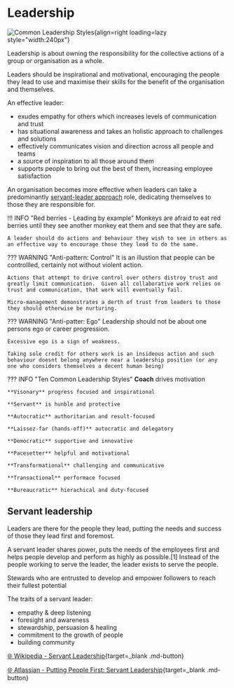 # Leadership

![Common Leadership Styles](https://images.ctfassets.net/pdf29us7flmy/60401bfe-5553-5d48-82e7-e04c3c0617e2/6d2af520d11950c393e6c87abf358169/16_V4-01.jpg?w=720&q=100&fm=avif){align=right loading=lazy style="width:240px"}

Leadership is about owning the responsibility for the collective actions of a group or organisation as a whole.

Leaders should be inspirational and motivational, encouraging the people they lead to use and maximise their skills for the benefit of the organisation and themselves.

An effective leader:

- exudes empathy for others which increases levels of communication and trust
- has situational awareness and takes an holistic approach to challenges and solutions
- effectively communicates vision and direction across all people and teams
- a source of inspiration to all those around them
- supports people to bring out the best of them, increasing employee satisfaction


An organisation becomes more effective when leaders can take a predominantly [servant-leader approach](#servant-leadership) role, dedicating themselves to those they are responsible for.


!!! INFO "Red berries - Leading by example" 
    Monkeys are afraid to eat red berries until they see another monkey eat them and see that they are safe.

    A leader should do actions and behaviour they wish to see in others as an effective way to encourage those they lead to do the same.


??? WARNING "Anti-pattern: Control"
    It is an illustion that people can be controllled, certainly not without violent action. 

    Actions that attempt to drive control over others distroy trust and greatly limit communication.  Given all collaborative work relies on trust and communication, that work will eventually fail.

    Micro-management demonstrates a derth of trust from leaders to those they should otherwise be nurturing.


??? WARNING "Anti-patter: Ego"
    Leadership should not be about one persons ego or career progression.

    Excessive ego is a sign of weakness.

    Taking sole credit for others work is an insideous action and such behaviour doesnt belong anywhere near a leadership position (or any one who considers themselves a decent human being)


??? INFO "Ten Common Leadership Styles"
    **Coach** drives motivation

    **Visonary** progress focused and inspirational
     
    **Servant** is hunble and protective

    **Autocratic** authoritarian and result-focused

    **Laissez-far (hands-off)** autocratic and delegatory

    **Democratic** supportive and innovative

    **Pacesetter** helpful and motivational

    **Transformational** challenging and communicative

    **Transactional** performace focused

    **Bureaucratic** hierachical and duty-focused


## Servant leadership

Leaders are there for the people they lead, putting the needs and success of those they lead first and foremost.


A servant leader shares power, puts the needs of the employees first and helps people develop and perform as highly as possible.[1] Instead of the people working to serve the leader, the leader exists to serve the people.

Stewards who are entrusted to develop and empower followers to reach their fullest potential

The traits of a servant leader:

- empathy & deep listening
- foresight and awareness 
- stewardship, persuasion & healing
- commitment to the growth of people
- building community


[:globe_with_meridians: Wikipedia - Servant Leadership](https://en.wikipedia.org/wiki/Servant_leadership){target=_blank .md-button}

[:globe_with_meridians: Atlassian - Putting People First: Servant Leadership](https://www.atlassian.com/blog/leadership/you-got-served-redefining-what-it-means-to-be-a-leader){target=_blank .md-button} 

